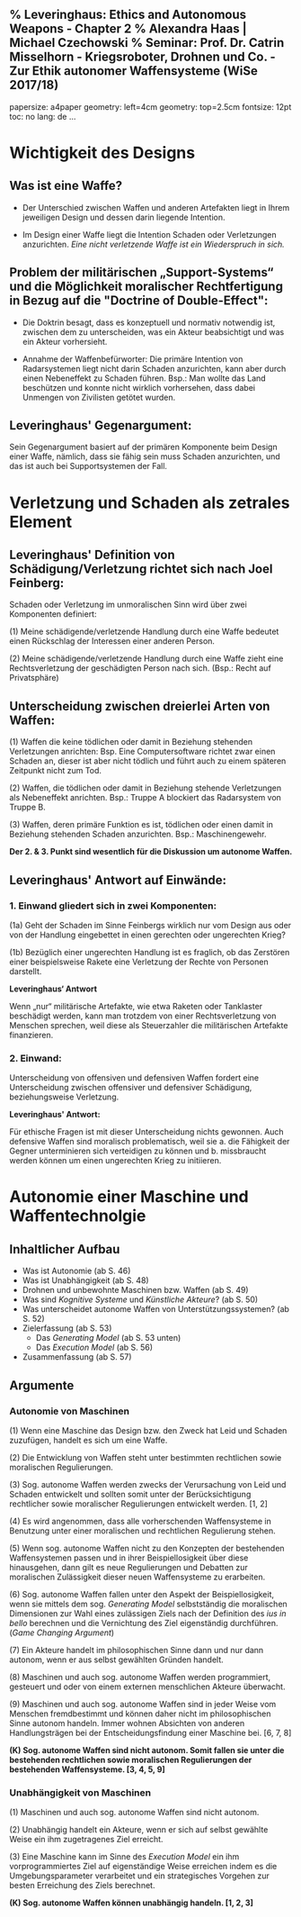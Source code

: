 % Leveringhaus: Ethics and Autonomous Weapons - Chapter 2
% Alexandra Haas | Michael Czechowski
% Seminar: Prof. Dr. Catrin Misselhorn - Kriegsroboter, Drohnen und Co. - Zur Ethik autonomer Waffensysteme (WiSe 2017/18)
---
  papersize: a4paper
  geometry: left=4cm
  geometry: top=2.5cm
  fontsize: 12pt
  toc: no
  lang: de
...

# Wichtigkeit des Designs

## Was ist eine Waffe?

- Der Unterschied zwischen Waffen und anderen Artefakten liegt in Ihrem jeweiligen Design und dessen darin liegende Intention. 

- Im Design einer Waffe liegt die Intention Schaden oder Verletzungen anzurichten. 
  *Eine nicht verletzende Waffe ist ein Wiederspruch in sich.*

## Problem der militärischen „Support-Systems“ und die Möglichkeit moralischer Rechtfertigung in Bezug auf die "Doctrine of Double-Effect":

- Die Doktrin besagt, dass es konzeptuell und normativ notwendig ist, zwischen dem zu unterscheiden, was ein Akteur beabsichtigt und was ein Akteur vorhersieht.

- Annahme der Waffenbefürworter: Die primäre Intention von Radarsystemen liegt nicht darin Schaden anzurichten, kann aber durch einen Nebeneffekt zu Schaden führen. Bsp.: Man wollte das Land beschützen und konnte nicht wirklich vorhersehen, dass dabei Unmengen von Zivilisten getötet wurden. 

## Leveringhaus' Gegenargument:

Sein Gegenargument basiert auf der primären Komponente beim Design einer Waffe, nämlich, dass sie fähig sein muss Schaden anzurichten, und das ist auch bei Supportsystemen der Fall. 

# Verletzung und Schaden als zetrales Element

## Leveringhaus' Definition von Schädigung/Verletzung richtet sich nach Joel Feinberg:

Schaden oder Verletzung im unmoralischen Sinn wird über zwei Komponenten definiert: 

(1) Meine schädigende/verletzende Handlung durch eine Waffe bedeutet einen Rückschlag der Interessen einer anderen Person.

(2) Meine schädigende/verletzende Handlung durch eine Waffe zieht eine Rechtsverletzung der geschädigten Person nach sich. (Bsp.: Recht auf Privatsphäre)

## Unterscheidung zwischen dreierlei Arten von Waffen:

(1) Waffen die keine tödlichen oder damit in Beziehung stehenden Verletzungen anrichten: Bsp. Eine Computersoftware richtet zwar einen Schaden an, dieser ist aber nicht tödlich und führt auch zu einem späteren Zeitpunkt nicht zum Tod.

(2) Waffen, die tödlichen oder damit in Beziehung stehende Verletzungen als Nebeneffekt anrichten. Bsp.: Truppe A blockiert das Radarsystem von Truppe B.

(3) Waffen, deren primäre Funktion es ist, tödlichen oder einen damit in Beziehung stehenden Schaden anzurichten. Bsp.: Maschinengewehr.

**Der 2. & 3. Punkt sind wesentlich für die Diskussion um autonome Waffen.**

## Leveringhaus' Antwort auf Einwände:

### 1.	Einwand gliedert sich in zwei Komponenten: 

(1a) Geht der Schaden im Sinne Feinbergs wirklich nur vom Design aus oder von der Handlung eingebettet in einen gerechten oder ungerechten Krieg?

(1b) Bezüglich einer ungerechten Handlung ist es fraglich, ob das Zerstören einer beispielsweise Rakete eine Verletzung der Rechte von Personen darstellt. 

**Leveringhaus‘ Antwort**

Wenn „nur“ militärische Artefakte, wie etwa Raketen oder Tanklaster beschädigt werden, kann man trotzdem von einer Rechtsverletzung von Menschen sprechen, weil diese als Steuerzahler die militärischen Artefakte finanzieren.

### 2.	Einwand: 

Unterscheidung von offensiven und defensiven Waffen fordert eine Unterscheidung zwischen offensiver und defensiver Schädigung, beziehungsweise Verletzung. 

**Leveringhaus' Antwort:**

Für ethische Fragen ist mit dieser Unterscheidung nichts gewonnen. Auch defensive Waffen sind moralisch problematisch, weil sie a. die Fähigkeit der Gegner unterminieren sich verteidigen zu können und b. missbraucht werden können um einen ungerechten Krieg zu initiieren. 

# Autonomie einer Maschine und Waffentechnolgie

## Inhaltlicher Aufbau

- Was ist Autonomie (ab S. 46)
- Was ist Unabhängigkeit (ab S. 48)
- Drohnen und unbewohnte Maschinen bzw. Waffen (ab S. 49)
- Was sind *Kognitive Systeme* und *Künstliche Akteure*? (ab S. 50)
- Was unterscheidet autonome Waffen von Unterstützungssystemen? (ab S. 52)
- Zielerfassung (ab S. 53)
  - Das *Generating Model* (ab S. 53 unten)
  - Das *Execution Model* (ab S. 56)
- Zusammenfassung (ab S. 57) 

## Argumente

### Autonomie von Maschinen

(1) Wenn eine Maschine das Design bzw. den Zweck hat Leid und Schaden zuzufügen, handelt es sich um eine Waffe.

(2) Die Entwicklung von Waffen steht unter bestimmten rechtlichen sowie moralischen Regulierungen.

(3) Sog. autonome Waffen werden zwecks der Verursachung von Leid und Schaden entwickelt und sollten somit unter der Berücksichtigung rechtlicher sowie moralischer Regulierungen entwickelt werden. [1, 2]

(4) Es wird angenommen, dass alle vorherschenden Waffensysteme in Benutzung unter einer moralischen und rechtlichen Regulierung stehen.

(5) Wenn sog. autonome Waffen nicht zu den Konzepten der bestehenden Waffensystemen passen und in ihrer Beispiellosigkeit über diese hinausgehen, dann gilt es neue Regulierungen und Debatten zur moralischen Zulässigkeit dieser neuen Waffensysteme zu erarbeiten.

(6) Sog. autonome Waffen fallen unter den Aspekt der Beispiellosigkeit, wenn sie mittels dem sog. *Generating Model* selbstständig die moralischen Dimensionen zur Wahl eines zulässigen Ziels nach der Definition des *ius in bello* berechnen und die Vernichtung des Ziel eigenständig durchführen. (*Game Changing Argument*)

(7) Ein Akteure handelt im philosophischen Sinne dann und nur dann autonom, wenn er aus selbst gewählten Gründen handelt.

(8) Maschinen und auch sog. autonome Waffen werden programmiert, gesteuert und oder von einem externen menschlichen Akteure überwacht.

(9) Maschinen und auch sog. autonome Waffen sind in jeder Weise vom Menschen fremdbestimmt und können daher nicht im philosophischen Sinne autonom handeln. Immer wohnen Absichten von anderen Handlungsträgen bei der Entscheidungsfindung einer Maschine bei. [6, 7, 8]

**(K) Sog. autonome Waffen sind nicht autonom. Somit fallen sie unter die bestehenden rechtlichen sowie moralischen Regulierungen der bestehenden Waffensysteme. [3, 4, 5, 9]**

### Unabhängigkeit von Maschinen

(1) Maschinen und auch sog. autonome Waffen sind nicht autonom.

(2) Unabhängig handelt ein Akteure, wenn er sich auf selbst gewählte Weise ein ihm zugetragenes Ziel erreicht.

(3) Eine Maschine kann im Sinne des *Execution Model* ein ihm vorprogrammiertes Ziel auf eigenständige Weise erreichen indem es die Umgebungsparameter verarbeitet und ein strategisches Vorgehen zur besten Erreichung des Ziels berechnet.
 
**(K) Sog. autonome Waffen können unabhängig handeln. [1, 2, 3]**
